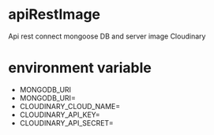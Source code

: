 # apiRestImage
Api rest connect mongoose DB and server image Cloudinary

# environment variable

- MONGODB_URI
- MONGODB_URI=
- CLOUDINARY_CLOUD_NAME=
- CLOUDINARY_API_KEY=
- CLOUDINARY_API_SECRET=

